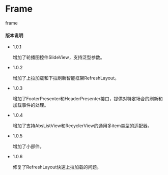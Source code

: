 # Frame
frame

#### 版本说明
- 1.0.1  
  
  增加了轮播图控件SlideView，支持泛型参数。
  
- 1.0.2
  
  增加了上拉加载和下拉刷新智能框架RefreshLayout。
  
- 1.0.3
  
  增加了FooterPresenter和HeaderPresenter接口，提供对特定场合的刷新和加载事件的处理。
  
- 1.0.4

  增加了支持AbsListView和RecyclerView的通用多item类型的适配器。
  
- 1.0.5

  增加了小部件。
  
- 1.0.6
  
  修复了RefreshLayout快速上拉加载的问题。